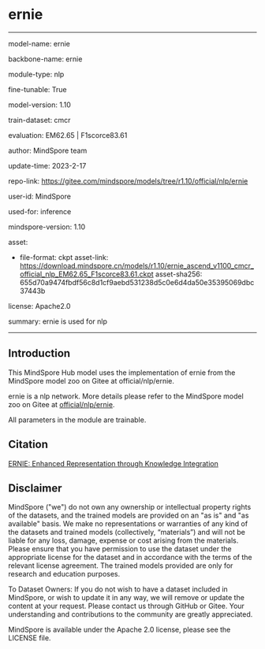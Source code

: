 # ernie

---

model-name: ernie

backbone-name: ernie

module-type: nlp

fine-tunable: True

model-version: 1.10

train-dataset: cmcr

evaluation: EM62.65 | F1scorce83.61

author: MindSpore team

update-time: 2023-2-17

repo-link: <https://gitee.com/mindspore/models/tree/r1.10/official/nlp/ernie>

user-id: MindSpore

used-for: inference

mindspore-version: 1.10

asset:

-
    file-format: ckpt
    asset-link: <https://download.mindspore.cn/models/r1.10/ernie_ascend_v1100_cmcr_official_nlp_EM62.65_F1scorce83.61.ckpt>
    asset-sha256: 655d70a9474fbdf56c8d1cf9aebd531238d5c0e6d4da50e35395069dbc37443b

license: Apache2.0

summary: ernie is used for nlp

---

## Introduction

This MindSpore Hub model uses the implementation of ernie from the MindSpore model zoo on Gitee at official/nlp/ernie.

ernie is a nlp network. More details please refer to the MindSpore model zoo on Gitee at [official/nlp/ernie](https://gitee.com/mindspore/models/blob/r1.10/official/nlp/ernie/README_CN.md).

All parameters in the module are trainable.

## Citation

[ERNIE: Enhanced Representation through Knowledge Integration](https://arxiv.org/pdf/1904.09223.pdf)

## Disclaimer

MindSpore ("we") do not own any ownership or intellectual property rights of the datasets, and the trained models are provided on an "as is" and "as available" basis. We make no representations or warranties of any kind of the datasets and trained models (collectively, “materials”) and will not be liable for any loss, damage, expense or cost arising from the materials. Please ensure that you have permission to use the dataset under the appropriate license for the dataset and in accordance with the terms of the relevant license agreement. The trained models provided are only for research and education purposes.

To Dataset Owners: If you do not wish to have a dataset included in MindSpore, or wish to update it in any way, we will remove or update the content at your request. Please contact us through GitHub or Gitee. Your understanding and contributions to the community are greatly appreciated.

MindSpore is available under the Apache 2.0 license, please see the LICENSE file.
